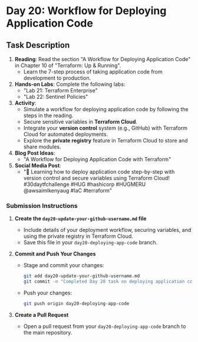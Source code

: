 # Day 20: Workflow for Deploying Application Code

## Task Description

1. **Reading**: Read the section "A Workflow for Deploying Application Code" in Chapter 10 of "Terraform: Up & Running".
   - Learn the 7-step process of taking application code from development to production.
2. **Hands-on Labs**: Complete the following labs:
   - "Lab 21: Terraform Enterprise"
   - "Lab 22: Sentinel Policies"
3. **Activity**: 
   - Simulate a workflow for deploying application code by following the steps in the reading.
   - Secure sensitive variables in **Terraform Cloud**.
   - Integrate your **version control** system (e.g., GitHub) with Terraform Cloud for automated deployments.
   - Explore the **private registry** feature in Terraform Cloud to store and share modules.
4. **Blog Post Ideas**: 
   - "A Workflow for Deploying Application Code with Terraform"
5. **Social Media Post**: 
   - "🚀 Learning how to deploy application code step-by-step with version control and secure variables using Terraform Cloud! #30daytfchallenge #HUG #hashicorp #HUGMERU @awsaimlkenyaug #IaC #terraform"

### Submission Instructions

1. **Create the `day20-update-your-github-username.md` file**
   - Include details of your deployment workflow, securing variables, and using the private registry in Terraform Cloud.
   - Save this file in your `day20-deploying-app-code` branch.

2. **Commit and Push Your Changes**
   - Stage and commit your changes:
     ```bash
     git add day20-update-your-github-username.md
     git commit -m "Completed Day 20 task on deploying application code with Terraform"
     ```
   - Push your changes:
     ```bash
     git push origin day20-deploying-app-code
     ```

3. **Create a Pull Request**
   - Open a pull request from your `day20-deploying-app-code` branch to the main repository.




